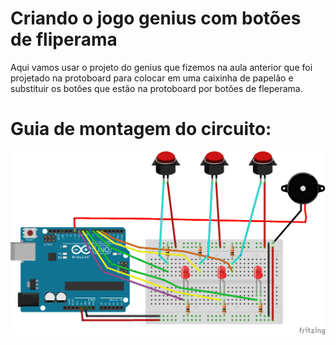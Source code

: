 # Criando o jogo genius com botões de fliperama

Aqui vamos usar o projeto do genius que fizemos na aula anterior que foi projetado na protoboard para colocar em uma caixinha de papelão e substituir os botões que estão na protoboard por botões de fleperama.

# Guia de montagem do circuito:

![Gênius](https://raw.githubusercontent.com/orientcode/genius-fliperama/master/genius.png)
